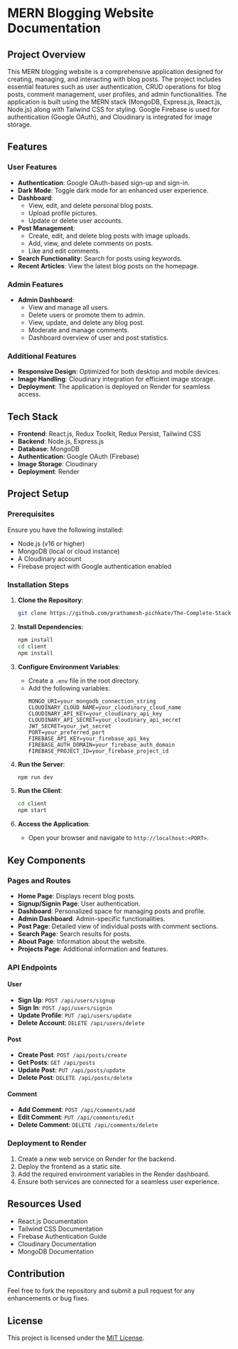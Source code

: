 # MERN Blogging Website Documentation

## Project Overview
This MERN blogging website is a comprehensive application designed for creating, managing, and interacting with blog posts. The project includes essential features such as user authentication, CRUD operations for blog posts, comment management, user profiles, and admin functionalities. The application is built using the MERN stack (MongoDB, Express.js, React.js, Node.js) along with Tailwind CSS for styling. Google Firebase is used for authentication (Google OAuth), and Cloudinary is integrated for image storage.

## Features
### User Features
- **Authentication**: Google OAuth-based sign-up and sign-in.
- **Dark Mode**: Toggle dark mode for an enhanced user experience.
- **Dashboard**:
  - View, edit, and delete personal blog posts.
  - Upload profile pictures.
  - Update or delete user accounts.
- **Post Management**:
  - Create, edit, and delete blog posts with image uploads.
  - Add, view, and delete comments on posts.
  - Like and edit comments.
- **Search Functionality**: Search for posts using keywords.
- **Recent Articles**: View the latest blog posts on the homepage.

### Admin Features
- **Admin Dashboard**:
  - View and manage all users.
  - Delete users or promote them to admin.
  - View, update, and delete any blog post.
  - Moderate and manage comments.
  - Dashboard overview of user and post statistics.

### Additional Features
- **Responsive Design**: Optimized for both desktop and mobile devices.
- **Image Handling**: Cloudinary integration for efficient image storage.
- **Deployment**: The application is deployed on Render for seamless access.

## Tech Stack
- **Frontend**: React.js, Redux Toolkit, Redux Persist, Tailwind CSS
- **Backend**: Node.js, Express.js
- **Database**: MongoDB
- **Authentication**: Google OAuth (Firebase)
- **Image Storage**: Cloudinary
- **Deployment**: Render

## Project Setup
### Prerequisites
Ensure you have the following installed:
- Node.js (v16 or higher)
- MongoDB (local or cloud instance)
- A Cloudinary account
- Firebase project with Google authentication enabled

### Installation Steps
1. **Clone the Repository**:
   ```bash
   git clone https://github.com/prathamesh-pichkate/The-Complete-Stack.git
   ```

2. **Install Dependencies**:
   ```bash
   npm install
   cd client
   npm install
   ```

3. **Configure Environment Variables**:
   - Create a `.env` file in the root directory.
   - Add the following variables:
     ```env
     MONGO_URI=your_mongodb_connection_string
     CLOUDINARY_CLOUD_NAME=your_cloudinary_cloud_name
     CLOUDINARY_API_KEY=your_cloudinary_api_key
     CLOUDINARY_API_SECRET=your_cloudinary_api_secret
     JWT_SECRET=your_jwt_secret
     PORT=your_preferred_port
     FIREBASE_API_KEY=your_firebase_api_key
     FIREBASE_AUTH_DOMAIN=your_firebase_auth_domain
     FIREBASE_PROJECT_ID=your_firebase_project_id
     ```

4. **Run the Server**:
   ```bash
   npm run dev
   ```

5. **Run the Client**:
   ```bash
   cd client
   npm start
   ```

6. **Access the Application**:
   - Open your browser and navigate to `http://localhost:<PORT>`.

## Key Components
### Pages and Routes
- **Home Page**: Displays recent blog posts.
- **Signup/Signin Page**: User authentication.
- **Dashboard**: Personalized space for managing posts and profile.
- **Admin Dashboard**: Admin-specific functionalities.
- **Post Page**: Detailed view of individual posts with comment sections.
- **Search Page**: Search results for posts.
- **About Page**: Information about the website.
- **Projects Page**: Additional information and features.

### API Endpoints
#### User
- **Sign Up**: `POST /api/users/signup`
- **Sign In**: `POST /api/users/signin`
- **Update Profile**: `PUT /api/users/update`
- **Delete Account**: `DELETE /api/users/delete`

#### Post
- **Create Post**: `POST /api/posts/create`
- **Get Posts**: `GET /api/posts`
- **Update Post**: `PUT /api/posts/update`
- **Delete Post**: `DELETE /api/posts/delete`

#### Comment
- **Add Comment**: `POST /api/comments/add`
- **Edit Comment**: `PUT /api/comments/edit`
- **Delete Comment**: `DELETE /api/comments/delete`

### Deployment to Render
1. Create a new web service on Render for the backend.
2. Deploy the frontend as a static site.
3. Add the required environment variables in the Render dashboard.
4. Ensure both services are connected for a seamless user experience.

## Resources Used
- React.js Documentation
- Tailwind CSS Documentation
- Firebase Authentication Guide
- Cloudinary Documentation
- MongoDB Documentation

## Contribution
Feel free to fork the repository and submit a pull request for any enhancements or bug fixes.

## License
This project is licensed under the [MIT License](LICENSE).

